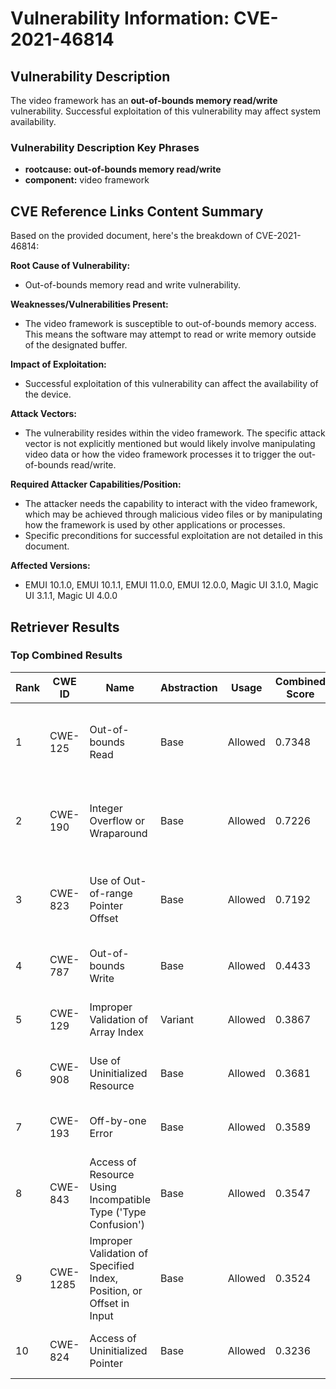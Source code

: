 # Vulnerability Information: CVE-2021-46814

## Vulnerability Description
The video framework has an **out-of-bounds memory read/write** vulnerability. Successful exploitation of this vulnerability may affect system availability.

### Vulnerability Description Key Phrases
- **rootcause:** **out-of-bounds memory read/write**
- **component:** video framework

## CVE Reference Links Content Summary
Based on the provided document, here's the breakdown of CVE-2021-46814:

**Root Cause of Vulnerability:**
* Out-of-bounds memory read and write vulnerability.

**Weaknesses/Vulnerabilities Present:**
* The video framework is susceptible to out-of-bounds memory access. This means the software may attempt to read or write memory outside of the designated buffer.

**Impact of Exploitation:**
* Successful exploitation of this vulnerability can affect the availability of the device.

**Attack Vectors:**
* The vulnerability resides within the video framework. The specific attack vector is not explicitly mentioned but would likely involve manipulating video data or how the video framework processes it to trigger the out-of-bounds read/write.

**Required Attacker Capabilities/Position:**
* The attacker needs the capability to interact with the video framework, which may be achieved through malicious video files or by manipulating how the framework is used by other applications or processes.
* Specific preconditions for successful exploitation are not detailed in this document.

**Affected Versions:**
* EMUI 10.1.0, EMUI 10.1.1, EMUI 11.0.0, EMUI 12.0.0, Magic UI 3.1.0, Magic UI 3.1.1, Magic UI 4.0.0

## Retriever Results

### Top Combined Results

| Rank | CWE ID | Name | Abstraction | Usage | Combined Score | Retrievers | Individual Scores |
|------|--------|------|-------------|-------|---------------|------------|-------------------|
| 1 | CWE-125 | Out-of-bounds Read | Base | Allowed | 0.7348 | dense, sparse, graph | dense: 0.553, sparse: 0.175, graph: 1.000 |
| 2 | CWE-190 | Integer Overflow or Wraparound | Base | Allowed | 0.7226 | dense, sparse, graph | dense: 0.548, sparse: 0.159, graph: 1.000 |
| 3 | CWE-823 | Use of Out-of-range Pointer Offset | Base | Allowed | 0.7192 | dense, sparse, graph | dense: 0.577, sparse: 0.128, graph: 1.000 |
| 4 | CWE-787 | Out-of-bounds Write | Base | Allowed | 0.4433 | sparse, graph | sparse: 0.150, graph: 1.000 |
| 5 | CWE-129 | Improper Validation of Array Index | Variant | Allowed | 0.3867 | sparse, graph | sparse: 0.134, graph: 0.957 |
| 6 | CWE-908 | Use of Uninitialized Resource | Base | Allowed | 0.3681 | dense, sparse | dense: 0.559, sparse: 0.155 |
| 7 | CWE-193 | Off-by-one Error | Base | Allowed | 0.3589 | sparse, graph | sparse: 0.134, graph: 0.789 |
| 8 | CWE-843 | Access of Resource Using Incompatible Type ('Type Confusion') | Base | Allowed | 0.3547 | sparse, graph | sparse: 0.127, graph: 0.789 |
| 9 | CWE-1285 | Improper Validation of Specified Index, Position, or Offset in Input | Base | Allowed | 0.3524 | dense, sparse | dense: 0.556, sparse: 0.130 |
| 10 | CWE-824 | Access of Uninitialized Pointer | Base | Allowed | 0.3236 | sparse, graph | sparse: 0.127, graph: 0.702 |

